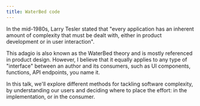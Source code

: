 ```yaml
---
title: WaterBed code
---
```


In the mid-1980s, Larry Tesler stated that "every application has an inherent amount of complexity that must be dealt with, either in product development or in user interaction".

This adagio is also known as the WaterBed theory and is mostly referenced in product design. However, I believe that it equally applies to any type of "interface" between an author and its consumers, such as UI components, functions, API endpoints, you name it.

In this talk, we'll explore different methods for tackling software complexity, by understanding our users and deciding where to place the effort: in the implementation, or in the consumer.
